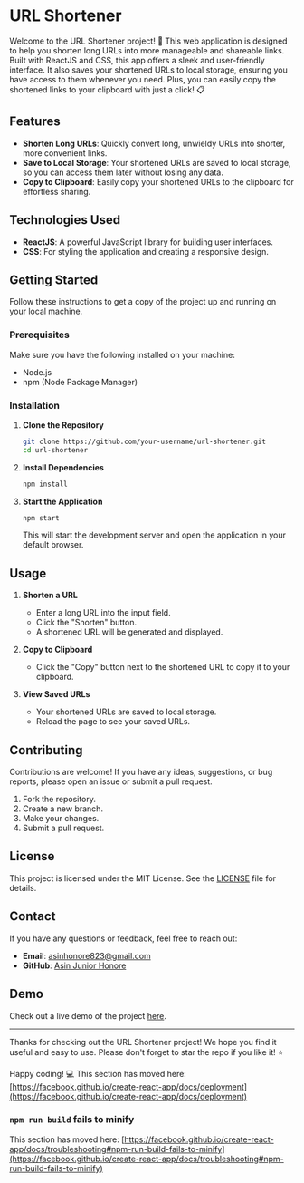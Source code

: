 # URL Shortener

Welcome to the URL Shortener project! 🚀 This web application is designed to help you shorten long URLs into more manageable and shareable links. Built with ReactJS and CSS, this app offers a sleek and user-friendly interface. It also saves your shortened URLs to local storage, ensuring you have access to them whenever you need. Plus, you can easily copy the shortened links to your clipboard with just a click! 📋

## Features

- **Shorten Long URLs**: Quickly convert long, unwieldy URLs into shorter, more convenient links.
- **Save to Local Storage**: Your shortened URLs are saved to local storage, so you can access them later without losing any data.
- **Copy to Clipboard**: Easily copy your shortened URLs to the clipboard for effortless sharing.

## Technologies Used

- **ReactJS**: A powerful JavaScript library for building user interfaces.
- **CSS**: For styling the application and creating a responsive design.

## Getting Started

Follow these instructions to get a copy of the project up and running on your local machine.

### Prerequisites

Make sure you have the following installed on your machine:

- Node.js
- npm (Node Package Manager)

### Installation

1. **Clone the Repository**

   ```bash
   git clone https://github.com/your-username/url-shortener.git
   cd url-shortener
   ```

2. **Install Dependencies**

   ```bash
   npm install
   ```

3. **Start the Application**

   ```bash
   npm start
   ```

   This will start the development server and open the application in your default browser.

## Usage

1. **Shorten a URL**

   - Enter a long URL into the input field.
   - Click the "Shorten" button.
   - A shortened URL will be generated and displayed.

2. **Copy to Clipboard**

   - Click the "Copy" button next to the shortened URL to copy it to your clipboard.

3. **View Saved URLs**

   - Your shortened URLs are saved to local storage.
   - Reload the page to see your saved URLs.


## Contributing

Contributions are welcome! If you have any ideas, suggestions, or bug reports, please open an issue or submit a pull request.

1. Fork the repository.
2. Create a new branch.
3. Make your changes.
4. Submit a pull request.

## License

This project is licensed under the MIT License. See the [LICENSE](LICENSE) file for details.

## Contact

If you have any questions or feedback, feel free to reach out:

- **Email**: [asinhonore823@gmail.com](mailto:asinhonore823@gmail.com)
- **GitHub**: [Asin Junior Honore](https://github.com/Asin-Junior-Honore)


## Demo

Check out a live demo of the project [here](https://your-demo-link.com).

---

Thanks for checking out the URL Shortener project! We hope you find it useful and easy to use. Please don't forget to star the repo if you like it! ⭐

Happy coding! 💻
This section has moved here: [https://facebook.github.io/create-react-app/docs/deployment](https://facebook.github.io/create-react-app/docs/deployment)

### `npm run build` fails to minify

This section has moved here: [https://facebook.github.io/create-react-app/docs/troubleshooting#npm-run-build-fails-to-minify](https://facebook.github.io/create-react-app/docs/troubleshooting#npm-run-build-fails-to-minify)
